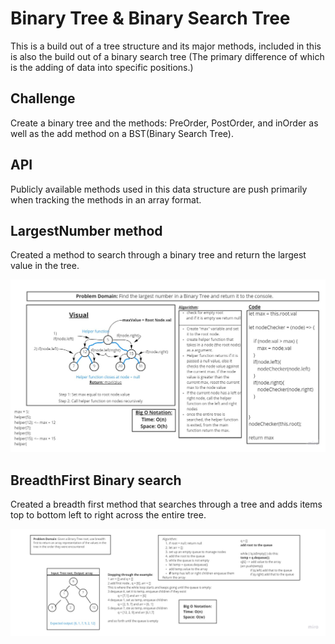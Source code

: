 # Binary Tree & Binary Search Tree

This is a build out of a tree structure and its major methods, included in this is also the build out of a binary search tree (The primary difference of which is the adding of data into specific positions.)

## Challenge
 Create a binary tree and the methods: PreOrder, PostOrder, and inOrder as well as the add method on a BST(Binary Search Tree). 

## API
 Publicly available methods used in this data structure are push primarily when tracking the methods in an array format. 

## LargestNumber method
Created a method to search through a binary tree and return the largest value in the tree.

![Largest Number White Board](./assets/LargestNumberBT.jpg)

## BreadthFirst Binary search
 Created a breadth first method that searches through a tree and adds items top to bottom left to right across the entire tree. 

![Breadth First White Board](./assets/BreadthFirst.jpg)